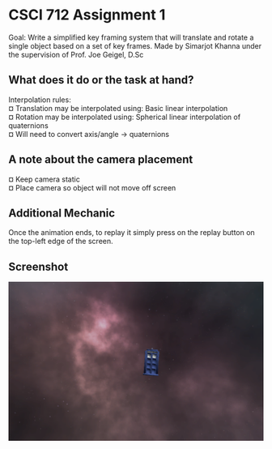 # CSCI 712 Assignment 1

 Goal: Write a simplified key framing system that will translate and rotate a single object based on a set of key frames. 
 Made by Simarjot Khanna under the supervision of Prof. Joe Geigel, D.Sc


## What does it do or the task at hand?

Interpolation rules:      
¤ Translation may be interpolated using: Basic linear interpolation  
¤ Rotation may be interpolated using: Spherical linear interpolation of quaternions  
¤ Will need to convert axis/angle -> quaternions


## A note about the camera placement

¤ Keep camera static     
¤ Place camera so object will not move off screen        

## Additional Mechanic

Once the animation ends, to replay it simply press on the replay button on the top-left edge of the screen.

## Screenshot

![Alt text](screen_grab.png "Screenshot")